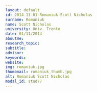 ```yaml
---
layout: default 
id: 2014-11-01-Romaniuk-Scott Nicholas
surname: Romaniuk
name: Scott Nicholas
university: Univ. Trento
date: 01/11/2014
aboutme: 
research_topic: 
subtitle: 
advisor: 
keywords: 
website: 
img: romaniuk.jpg
thumbnail: romaniuk_thumb.jpg
alt: Romaniuk Scott Nicholas
modal_id: stud77
---
```

